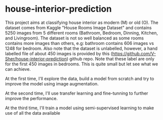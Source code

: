 # house-interior-prediction
This project aims at classifying house interior as modern (M) or old (O).
The dataset comes from Kaggle "House  Rooms Image Dataset" and contains
5250 images from 5 different rooms (Bathroom, Bedroom, Dinning, Kitchen,
and Livingroom). The dataset is not so well balanced as some rooms
contains more images than others, e.g: bathroom contains 606 images
vs 1248 for bedroom.
Also note that the dataset is unlabelled, however, a hand labelled file of
about 450 images is provided by
this (https://github.com/V-Sher/house-interior-prediction) github repo.
Note  that these label are only for the first 450 images in bedrooms.
This is quite small but let see what we can achieve. 

At the first time, I'll explore the data, build a model from scratch
and try to improve the model using image augmentation.

At the second time, I'll use transfer learning and fine-tunning to
further improve the performance.

At the third time, I'll train a model using semi-supervised learning 
to make use of all the data available
